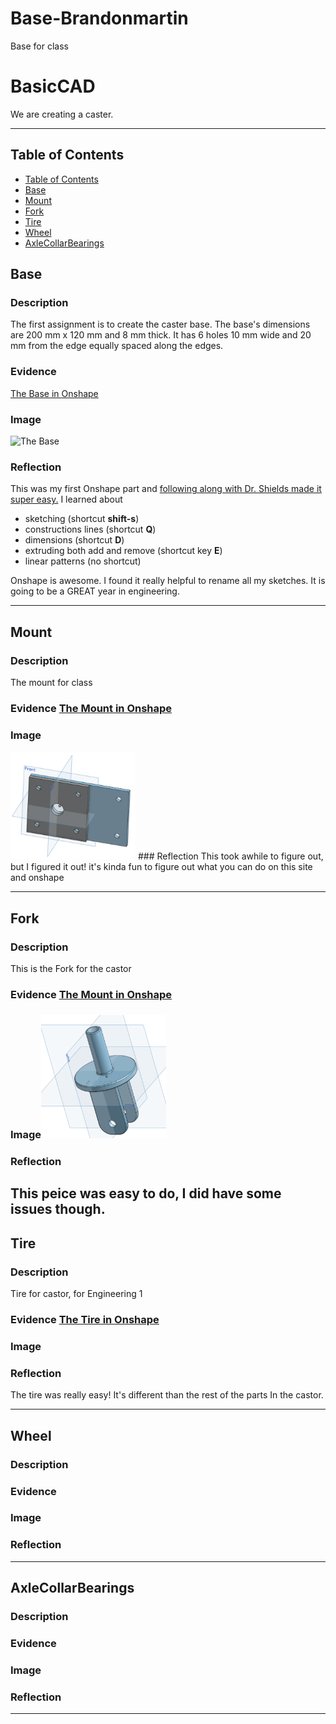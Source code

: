 # Base-Brandonmartin
Base for class




# BasicCAD

We are creating a caster.

---
## Table of Contents
* [Table of Contents](#Table-of-Contents)
* [Base](#Base)
* [Mount](#Mount)
* [Fork](#Fork)
* [Tire](#Tire)
* [Wheel](#Wheel)
* [AxleCollarBearings](#AxleCollarBearings)

## Base

### Description

The first assignment is to create the caster base.  The base's dimensions are 200 mm x 120 mm and 8 mm thick.  It has 6 holes 10 mm wide and 20 mm from the edge equally spaced along the edges.

### Evidence
[The Base in Onshape](https://cvilleschools.onshape.com/documents/f64e45cb06078b420594b944/w/d4856a8b43ea97c38dd1cd29/e/0182da7ac16cb3adbcb94880) 

### Image

<img src="https://github.com/OneCHSEngr/BasicCAD/blob/master/images/Base.jpg?raw=true" alt="The Base" width="200">

### Reflection

This was my first Onshape part and [following along with Dr. Shields made it super easy.](https://www.youtube.com/watch?v=93BFUD-HAG8&feature=emb_title&scrlybrkr=5670f0b4)  I learned about 
* sketching (shortcut **shift-s**)
* constructions lines (shortcut **Q**)
* dimensions (shortcut **D**)
* extruding both add and remove (shortcut key **E**)
* linear patterns (no shortcut)

Onshape is awesome.  I found it really helpful to rename all my sketches.  It is going to be a GREAT year in engineering.

---


## Mount

### Description 
The mount for class

### Evidence [The Mount in Onshape](https://cvilleschools.onshape.com/documents/f64e45cb06078b420594b944/w/d4856a8b43ea97c38dd1cd29/e/0182da7ac16cb3adbcb94880)


### Image
<img src="/Images/themount.jpg.png" alt="The Mount" width="200">  
### Reflection 
This took awhile to figure out, but I figured it out! 
it's kinda fun to figure out what you can do on this site and onshape

---


## Fork

### Description 
This is the Fork for the castor 

### Evidence [The Mount in Onshape](https://cvilleschools.onshape.com/documents/f64e45cb06078b420594b944/w/d4856a8b43ea97c38dd1cd29/e/311f848cb26b22b354487ef3)


### Image<img src="/Images/Fork.png" alt="The Fork" width="200">

### Reflection
This peice was easy to do, I did have some issues though. 
---


## Tire

### Description 
Tire for castor, for Engineering 1
### Evidence [The Tire in Onshape](https://cvilleschools.onshape.com/documents/f64e45cb06078b420594b944/w/d4856a8b43ea97c38dd1cd29/e/26b21cfdc2c94e54190966df)

### Image 

### Reflection 
The tire was really easy! It's different than the rest of the parts In the castor.

---


## Wheel

### Description

### Evidence

### Image

### Reflection

---


## AxleCollarBearings

### Description

### Evidence

### Image

### Reflection

---
